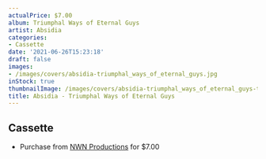 ```yaml
---
actualPrice: $7.00
album: Triumphal Ways of Eternal Guys
artist: Absidia
categories:
- Cassette
date: '2021-06-26T15:23:18'
draft: false
images:
- /images/covers/absidia-triumphal_ways_of_eternal_guys.jpg
inStock: true
thumbnailImage: /images/covers/absidia-triumphal_ways_of_eternal_guys-thumb.jpg
title: Absidia - Triumphal Ways of Eternal Guys
---
```


## Cassette
* Purchase from [NWN Productions](http://shop.nwnprod.com/index.php?route=product/product&path=73&product_id=11104&sort=pd.name&order=ASC) for $7.00
